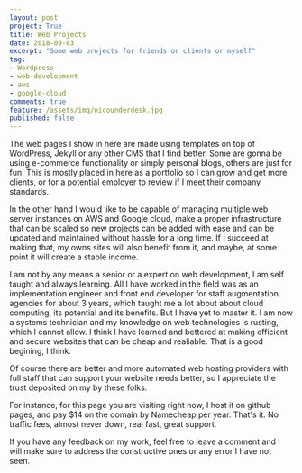 ```yaml
---
layout: post
project: True
title: Web Projects
date: 2018-09-03
excerpt: "Some web projects for friends or clients or myself"
tag:
- Wordpress
- web-development
- aws
- google-cloud
comments: true
feature: /assets/img/nicounderdesk.jpg
published: false
---
```

The web pages I show in here are made using templates on top of WordPress, Jekyll or any other CMS that I find better.
Some are gonna be using e-commerce functionality or simply personal blogs, others are just for fun.
This is mostly placed in here as a portfolio so I can grow and get more clients, or for a potential employer to review if I meet their company standards.

In the other hand I would like to be capable of managing multiple web server instances on AWS and Google cloud, make a proper infrastructure that can be scaled so new projects can be added with ease and can be updated and maintained without hassle for a long time.
If I succeed at making that, my owns sites will also benefit from it, and maybe, at some point it will create a stable income.

I am not by any means a senior or a expert on web development, I am self taught and always learning. All I have worked in the field was as an implementation engineer and front end developer for staff augmentation agencies for about 3 years, which taught me a lot about about cloud computing, its potential and its benefits.
But I have yet to master it.
I am now a systems technician and my knowledge on web technologies is rusting, which I cannot allow.
I think I have learned and bettered at making efficient and secure websites that can be cheap and realiable. That is a good begining, I think.

Of course there are better and more automated web hosting providers with full staff that can support your website needs better, so I appreciate the trust deposited on my by these folks.

For instance, for this page you are visiting right now, I host it on github pages, and pay $14 on the domain by Namecheap per year. That's it. No traffic fees, almost never down, real fast, great support.

If you have any feedback on my work, feel free to leave a comment and I will make sure to address the constructive ones or any error I have not seen.

